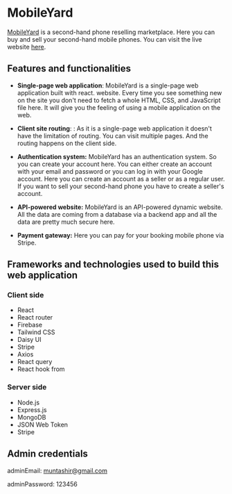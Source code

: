 # MobileYard

[MobileYard](https://mobileyard-bab0c.web.app/) is a second-hand phone reselling marketplace. Here you can buy and sell your second-hand mobile phones. You can visit the live website [here](https://mobileyard-bab0c.web.app/).

## Features and functionalities

- **Single-page web application**: MobileYard is a single-page web application built with react. website. Every time you see something new on the site you don't need to fetch a whole HTML, CSS, and JavaScript file here. It will give you the feeling of using a mobile application on the web.

- **Client site routing**: : As it is a single-page web application it doesn't have the limitation of routing. You can visit multiple pages. And the routing happens on the client side.

- **Authentication system:** MobileYard has an authentication system. So you can create your account here. You can either create an account with your email and password or you can log in with your Google account. Here you can create an account as a seller or as a regular user. If you want to sell your second-hand phone you have to create a seller's account.

- **API-powered website:** MobileYard is an API-powered dynamic website. All the data are coming from a database via a backend app and all the data are pretty much secure here.

- **Payment gateway:** Here you can pay for your booking mobile phone via Stripe.

## Frameworks and technologies used to build this web application

### Client side

- React
- React router
- Firebase
- Tailwind CSS
- Daisy UI
- Stripe
- Axios
- React query
- React hook from

### Server side

- Node.js
- Express.js
- MongoDB
- JSON Web Token
- Stripe

## Admin credentials

adminEmail: muntashir@gmail.com

adminPassword: 123456

